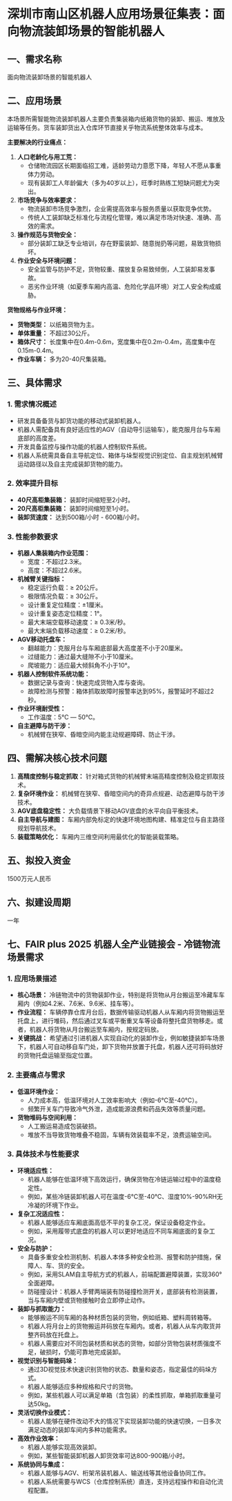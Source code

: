 # 深圳市南山区机器人应用场景征集表：面向物流装卸场景的智能机器人

## 一、需求名称

面向物流装卸场景的智能机器人

## 二、应用场景

本场景所需智能物流装卸机器人主要负责集装箱内纸箱货物的装卸、搬运、堆放及运输等任务。货车装卸货出入仓库环节直接关乎物流系统整体效率与成本。

**主要解决的行业痛点：**

1.  **人口老龄化与用工荒：**
    *   仓储物流园区长期面临招工难，适龄劳动力意愿下降，年轻人不愿从事重体力劳动。
    *   现有装卸工人年龄偏大（多为40岁以上），旺季时熟练工短缺问题尤为突出。
2.  **市场竞争与效率要求：**
    *   物流装卸市场竞争激烈，企业需提高效率与服务质量以获取竞争优势。
    *   传统人工装卸缺乏标准化与流程化管理，难以满足市场对快速、准确、高效的需求。
3.  **操作规范与货物安全：**
    *   部分装卸工缺乏专业培训，存在野蛮装卸、随意抛扔等问题，易致货物损坏。
4.  **作业安全与环境问题：**
    *   安全监管与防护不足，货物较重、摆放复杂易致倾倒，人工装卸易发事故。
    *   恶劣作业环境（如夏季车厢内高温、危险化学品环境）对工人安全构成威胁。

**货物规格与作业环境：**

*   **货物类型：** 以纸箱货物为主。
*   **单体重量：** 不超过30公斤。
*   **箱体尺寸：** 长度集中在0.4m-0.6m，宽度集中在0.2m-0.4m，高度集中在0.15m-0.4m。
*   **作业车辆：** 多为20-40尺集装箱。

## 三、具体需求

### 1. 需求情况概述

*   研发具备备货与卸货功能的移动式装卸机器人。
*   机器人需配备具有良好适应性的AGV（自动导引运输车），能克服月台与车厢底部的高度差。
*   开发具备监控与操作功能的机器人控制软件系统。
*   机器人系统需具备自主导航定位、箱体与垛型视觉识别定位、自主规划机械臂运动路径以及自主完成装卸货物的能力。

### 2. 效率提升目标

*   **40尺高柜集装箱：** 装卸时间缩短至2小时。
*   **20尺高柜集装箱：** 装卸时间缩短至1小时。
*   **装卸货速度：** 达到500箱/小时 - 600箱/小时。

### 3. 性能参数要求

*   **机器人集装箱内作业范围：**
    *   宽度：不超过2.3米。
    *   高度：不超过2.6米。
*   **机械臂关键指标：**
    *   稳定运行负载：≥ 20公斤。
    *   极限情况负载：≥ 30公斤。
    *   设计重复定位精度：±1厘米。
    *   设计重复姿态定位精度：1°。
    *   最大末端空载移动速度：≥ 0.3米/秒。
    *   最大末端负载移动速度：≥ 0.2米/秒。
*   **AGV移动托盘车：**
    *   翻越能力：克服月台与车厢底部最大高度差不小于20厘米。
    *   过缝能力：通过最大缝隙不小于10厘米。
    *   爬坡能力：适应最大倾斜角不小于10°。
*   **机器人控制软件系统功能：**
    *   数据记录与查询：快速完成货物入库与查询。
    *   故障检测与预警：箱体抓取故障时报警率达到95%，报警延时不超过2秒。
*   **作业环境耐受性：**
    *   工作温度：5℃ — 50℃。
*   **自主避障与防干涉：**
    *   机械臂在狭窄、昏暗空间内能主动规避障碍、防止干涉。

## 四、需解决核心技术问题

1.  **高精度控制与稳定抓取：** 针对箱式货物的机械臂末端高精度控制及稳定抓取技术。
2.  **复杂环境作业：** 机械臂在狭窄、昏暗空间内的奇异点规避、动态避障与防干涉技术。
3.  **AGV底盘稳定性：** 大负载情景下移动AGV底盘的水平向自平衡技术。
4.  **自主导航与建图：** 车厢内部免标定的快速环境地图构建、精准定位与自主路径规划导航技术。
5.  **装载策略优化：** 车厢内三维空间利用最优化的智能装载策略。

## 五、拟投入资金

1500万元人民币

## 六、拟建设周期

一年

## 七、FAIR plus 2025 机器人全产业链接会 - 冷链物流场景需求

### 1. 应用场景描述

*   **核心场景：** 冷链物流中的货物装卸作业，特别是将货物从月台搬运至冷藏车车厢内（例如4.2米、7.6米、9.6米、挂车等）。
*   **作业流程：** 车辆停靠仓库月台后，数据传输驱动机器人从车厢内将货物搬运至托盘上，进行堆码，然后通过叉车或平衡重叉车等设备将整托盘货物移走。或者，机器人将货物从月台搬运至车厢内，按规定码放。
*   **关键挑战：** 希望通过引进机器人实现自动化的装卸作业，例如敏捷装卸车场景下，机器人可自动移自车门处，卸下货物并放置于托盘，机器人还可将码放好的货物托盘运输至指定位置。

### 2. 主要痛点与需求

*   **低温环境作业：**
    *   人力成本高，低温环境对人工效率影响大（例如-6℃至-40℃）。
    *   频繁开关车门导致冷气外泄，造成能源浪费和药品失效等质量问题。
*   **货物堆码与空间利用：**
    *   人工搬运易造成包装破损。
    *   堆放不当导致货物堆叠不稳固，车辆有效装载率不足，浪费运输空间。

### 3. 具体技术与性能要求

*   **环境适应性：**
    *   机器人能够在低温环境下高效运行，确保货物在冷链运输过程中的温度稳定性。
    *   例如，某些冷链装卸机器人可在温度-6℃至-40℃、湿度10%-90%RH无冷凝的环境下作业。
*   **复杂工况适应性：**
    *   机器人能够适应车厢底面高低不平的复杂工况，保证设备稳定作业。
    *   例如，采用履带式底盘的机器人可以更好地适应不同车厢底面的复杂工况。
*   **安全与防护：**
    *   具备多重安全检测机制、机器人本体多种安全检测、报警和防护措施，保障人、车、货的安全。
    *   例如，采用SLAM自主导航方式的机器人，前端配置避障装置，实现360°全面避障。
    *   防碰撞设计：机器人手臂两端装有防碰撞检测开关，底部装有检测装置，当与车厢内壁或货物接触时会立即停止动作。
*   **装卸与抓取能力：**
    *   能够搬运不同车厢的各种材质包装的货物，例如纸箱、塑料周转箱等。
    *   机器人将月台上的货物搬运并码放在车厢内。或者，机器人从车内取货并整齐码放在托盘上。
    *   机器人需要应对不同包装材质和状态的货物，如部分货物包装材质强度不足，破损时，仍能可靠地完成装卸。
*   **视觉识别与智能码垛：**
    *   通过3D视觉技术快速识别货物的状态、数量和姿态，指定最佳的码垛方式。
    *   机器人能够适应多种规格和尺寸的货物。
    *   例如，某些机器人可以满足单箱（含包装）的柔性抓取，单箱抓取重量可达50kg。
*   **灵活切换作业模式：**
    *   机器人能够在硬件改动不大的情况下实现装卸功能的快速切换，一日多次满足动态的装卸车间内多种功能需求。
*   **高效作业效率：**
    *   机器人能够实现高效装卸。
    *   例如，某些智能装卸机器人卸货效率可达800-900箱/小时。
*   **系统协同与集成：**
    *   机器人能够与AGV、桁架吊装机器人、输送线等其他设备协同工作。
    *   机器人系统需要与WCS（仓库控制系统）直连，支持远程操作和自动化流程配置。
